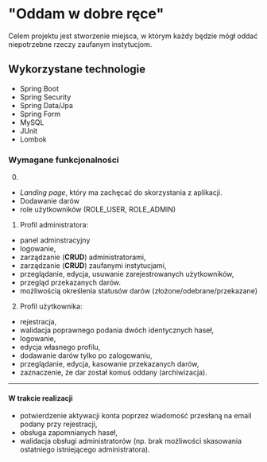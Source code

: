 <h1>"Oddam w dobre ręce"</h1>

Celem projektu jest stworzenie miejsca, w którym każdy będzie mógł oddać niepotrzebne rzeczy zaufanym instytucjom.

<h2>Wykorzystane technologie</h2>

<ul>
  <li>Spring Boot</li>
  <li>Spring Security</li>
  <li>Spring Data/Jpa</li>
  <li>Spring Form</li>
  <li>MySQL</li>
  <li>JUnit</li>
  <li>Lombok</li>
</ul>

<h3>Wymagane funkcjonalności</h3>

0. 
- *Landing page*, który ma zachęcać do skorzystania z aplikacji.
- Dodawanie darów
- role użytkowników (ROLE_USER, ROLE_ADMIN)

1. Profil administratora:
 - panel adminstracyjny
 - logowanie,
 - zarządzanie (**CRUD**) administratorami,
 - zarządzanie (**CRUD**) zaufanymi instytucjami,
 - przeglądanie, edycja, usuwanie zarejestrowanych użytkowników,
 - przegląd przekazanych darów.
 -  możliwością określenia statusów darów (złożone/odebrane/przekazane)
2. Profil użytkownika:
 - rejestracja,
 - walidacja poprawnego podania dwóch identycznych haseł,
 - logowanie,
 - edycja własnego profilu,
 - dodawanie darów tylko po zalogowaniu,
 - przeglądanie, edycja, kasowanie przekazanych darów,
 - zaznaczenie, że dar został komuś oddany (archiwizacja).

-----------------------------------------------------------------

 <h4>W trakcie realizacji</h4>
 
- potwierdzenie aktywacji konta poprzez wiadomość przesłaną na email podany przy rejestracji,
- obsługa zapomnianych haseł,
- walidacja obsługi administratorów (np. brak możliwości skasowania ostatniego istniejącego administratora).
